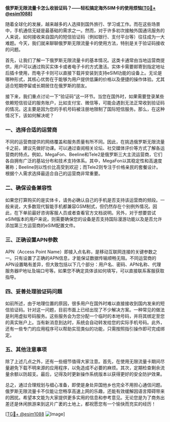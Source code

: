 **俄罗斯无限流量卡怎么收验证码？——轻松搞定海外SIM卡的使用烦恼[[TG💪+ @esim1088](https://t.me/s/esim1088)]**

随着全球化的发展，越来越多的人选择到国外旅行、学习或工作。而在这些场景中，手机通信无疑是最基础的需求之一。然而，对于许多初次接触外国通讯服务的人来说，如何接收来自国内的短信验证码（例如银行、支付平台等）往往成为一大难题。今天，我们就来聊聊俄罗斯无限流量卡的使用方法，特别是关于验证码接收的问题。

首先，让我们了解一下俄罗斯无限流量卡的基本情况。这类卡通常由当地运营商提供，用户可以通过购买实体卡或者电子卡的方式激活。实体卡需要邮寄到指定地址后插卡使用，而电子卡则可以直接下载并安装到支持eSIM功能的设备上。无论是哪种形式，其核心优势在于能够为用户提供低廉的价格以及便捷的操作体验。尤其适合短期停留或长期居住在俄罗斯的朋友。

接下来，我们重点讨论一下“验证码”这一环节。当您在国外时，如果需要登录某些依赖短信验证的服务账户，比如支付宝、微信等，可能会遇到无法正常收到验证码的情况。这主要是因为您的手机号码被注册地限制了国际短信服务。那么，在这种情况下，该如何解决呢？

### 一、选择合适的运营商

不同的运营商提供的网络覆盖和服务质量有所不同。因此，在挑选俄罗斯无限流量卡之前，建议先做好功课。可以通过查阅相关论坛、社交媒体评价等方式了解各运营商的特点。例如，MegaFon、Beeline和Tele2是俄罗斯三大主流运营商，它们各自拥有广泛的基站分布和技术支持体系。其中，MegaFon以其稳定性和高速度著称；Beeline则以性价比高受到欢迎；而Tele2则专注于价格亲民的套餐设计。根据个人需求选择最适合自己的运营商非常重要。

### 二、确保设备兼容性

如果您打算购买的是实体卡，请务必确认自己的手机是否支持该运营商的频段。一般来说，大多数现代智能手机都兼容GSM制式，但仍然存在个别例外情况。因此，在下单前最好咨询客服人员或者查看官方文档说明。另外，对于想要尝试eSIM版本的用户来说，则需要确保您的设备是否支持国际漫游功能以及是否允许添加第三方运营商的eSIM配置文件。

### 三、正确设置APN参数

APN（Access Point Name）即接入点名称，是移动互联网连接的关键参数之一。只有设置了正确的APN信息，才能保证数据传输顺畅无阻。不同运营商的APN设置略有差异，但大致包括以下几个部分：用户名、密码、APN名称、代理服务器IP地址及端口号等。如果您不确定具体该如何填写，可以直接联系客服获取指导。

### 四、妥善处理验证码问题

如前所述，由于地理位置的原因，很多用户在国外时难以直接接收到国内发来的短信验证码。针对这一问题，目前市面上已经出现了不少解决方案。一种常见的做法是利用虚拟号码服务。这些服务会为您分配一个临时的本地号码，并将其绑定至您的真实账户上。当有新消息到达时，系统会自动转发给您的实际手机号码。此外，还有一些专门的应用程序可以帮助实现类似的功能，只需按照指引操作即可完成绑定。

### 五、其他注意事项

除了上述几点之外，还有一些细节值得大家注意。首先，在使用无限流量卡期间尽量避免下载不明来源的应用程序，以免造成不必要的麻烦。其次，定期检查剩余流量余额以防超支。最后，记得及时更新操作系统版本以获得更好的安全防护效果。

总之，通过合理规划与细心准备，即使是身处异国他乡也完全不用担心通信问题。俄罗斯无限流量卡不仅能让您畅享高速上网的乐趣，还能有效缓解因语言障碍带来的困扰。希望本文能为大家提供更多实用的信息和参考意见。无论您是为了商务出差还是休闲旅游来到这片广袤的土地上，都祝愿您有一个愉快而充实的经历！

[[TG💪+ @esim1088](https://t.me/s/esim1088) ![Image](https://i.postimg.cc/4NQfJmqS/Snipaste-2025-05-13-00-14-12.png)]